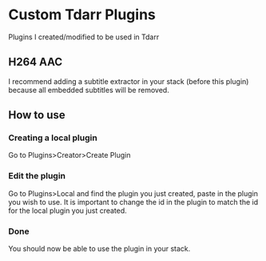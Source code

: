 # Custom Tdarr Plugins

Plugins I created/modified to be used in Tdarr

## H264 AAC
I recommend adding a subtitle extractor in your stack (before this plugin) because all embedded subtitles will be removed.

## How to use

### Creating a local plugin
Go to Plugins>Creator>Create Plugin

### Edit the plugin
Go to Plugins>Local and find the plugin you just created, paste in the plugin you wish to use. It is important to change the id in the plugin to match the id for the local plugin you just created.

### Done
You should now be able to use the plugin in your stack.
